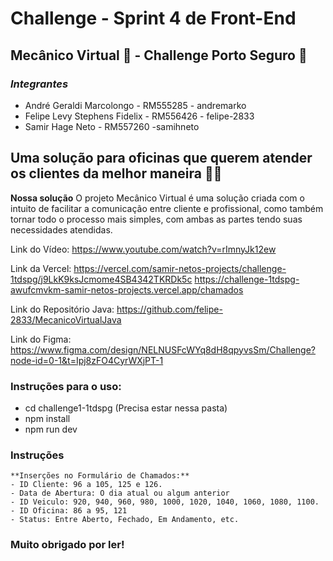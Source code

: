 
# Challenge - Sprint 4 de Front-End

## Mecânico Virtual 🔧 - Challenge Porto Seguro 🚗
### _Integrantes_
- André Geraldi Marcolongo - RM555285 - andremarko
- Felipe Levy Stephens Fidelix - RM556426 - felipe-2833
- Samir Hage Neto - RM557260 -samihneto


## **Uma solução para oficinas que querem atender os clientes da melhor maneira** 👨‍🔧

**Nossa solução**
O projeto Mecânico Virtual é uma solução criada com o intuito de facilitar a comunicação entre cliente e profissional, como também 
tornar todo o processo mais simples, com ambas as partes tendo suas necessidades atendidas.

Link do Vídeo:
https://www.youtube.com/watch?v=rImnyJk12ew

Link da Vercel:
https://vercel.com/samir-netos-projects/challenge-1tdspg/j9LkK9ksJcmome4SB4342TKRDk5c
https://challenge-1tdspg-awufcmvkm-samir-netos-projects.vercel.app/chamados


Link do Repositório Java:
https://github.com/felipe-2833/MecanicoVirtualJava

Link do Figma:
https://www.figma.com/design/NELNUSFcWYq8dH8qpyvsSm/Challenge?node-id=0-1&t=Ipj8zFO4CyrWXjPT-1

### Instruções para o uso:
- cd challenge1-1tdspg (Precisa estar nessa pasta)
- npm install
- npm run dev

### Instruções
    **Inserções no Formulário de Chamados:**
    - ID Cliente: 96 a 105, 125 e 126.
    - Data de Abertura: O dia atual ou algum anterior
    - ID Veiculo: 920, 940, 960, 980, 1000, 1020, 1040, 1060, 1080, 1100.
    - ID Oficina: 86 a 95, 121
    - Status: Entre Aberto, Fechado, Em Andamento, etc.


### Muito obrigado por ler!


